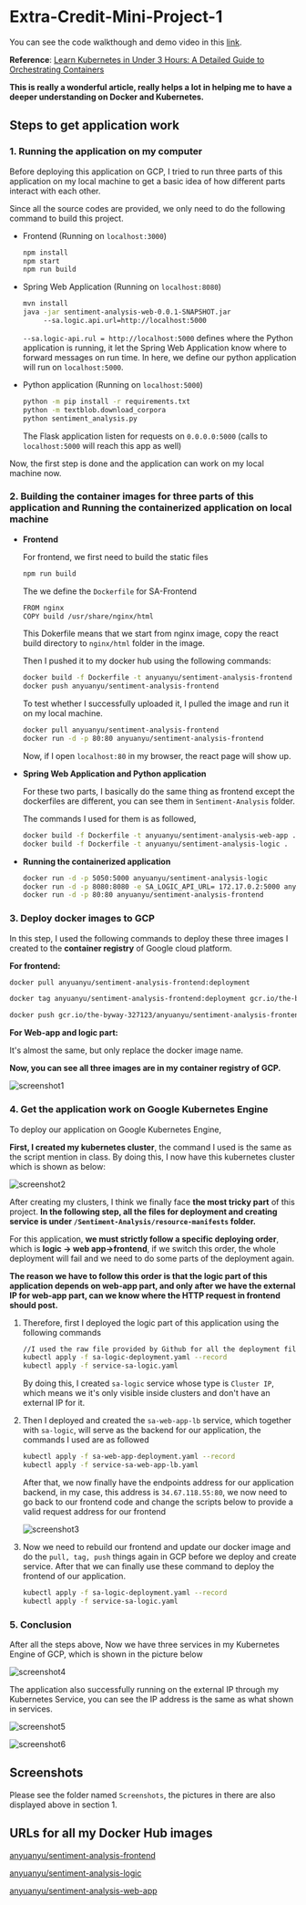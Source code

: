# Extra-Credit-Mini-Project-1

You can see the code walkthough and demo video in this [link](https://youtu.be/CJ9uRZVPI4o).

**Reference**:  [Learn Kubernetes in Under 3 Hours: A Detailed Guide to Orchestrating Containers](https://www.freecodecamp.org/news/learn-kubernetes-in-under-3-hours-a-detailed-guide-to-orchestrating-containers-114ff420e882/)

**This is really a wonderful article, really helps a lot in helping me to have a deeper understanding on Docker and Kubernetes.**

## Steps to get application work

### 1. Running the application on my computer

Before deploying this application on GCP, I tried to run three parts of this application on my local machine to get a basic idea of how different parts interact with each other.

Since all the source codes are provided, we only need to do the following command to build this project.

* Frontend (Running on `localhost:3000`)

  ```bash
  npm install
  npm start
  npm run build
  ```

* Spring Web Application (Running on `localhost:8080`)

  ```bash
  mvn install
  java -jar sentiment-analysis-web-0.0.1-SNAPSHOT.jar 
       --sa.logic.api.url=http://localhost:5000
  ```

  `--sa.logic-api.rul = http://localhost:5000` defines where the Python application is running, it let the Spring Web Application know where to forward messages on run time. In here, we define our python application will run on `localhost:5000`.

* Python application (Running on `localhost:5000`)

  ```bash
  python -m pip install -r requirements.txt
  python -m textblob.download_corpora
  python sentiment_analysis.py
  ```

  The Flask application listen for requests on `0.0.0.0:5000` (calls to `localhost:5000` will reach this app as well)

Now, the first step is done and the application can work on my local machine now.

### 2. Building the container images for three parts of this application and Running the containerized application on local machine

* **Frontend**

  For frontend, we first need to build the static files

  ```bash
  npm run build
  ```

  The we define the `Dockerfile` for SA-Frontend

  ```bash
  FROM nginx
  COPY build /usr/share/nginx/html
  ```

  This Dokerfile means that we start from nginx image, copy the react build directory to `nginx/html` folder in the image.

  Then I pushed it to my docker hub using the following commands:

  ```bash
  docker build -f Dockerfile -t anyuanyu/sentiment-analysis-frontend .
  docker push anyuanyu/sentiment-analysis-frontend
  ```

  To test whether I successfully uploaded it, I pulled the image and run it on my local machine.

  ```bash
  docker pull anyuanyu/sentiment-analysis-frontend
  docker run -d -p 80:80 anyuanyu/sentiment-analysis-frontend
  ```

  Now, if I open `localhost:80` in my browser, the react page will show up.

* **Spring Web Application and Python application**

  For these two parts, I basically do the same thing as frontend except the dockerfiles are different, you can see them in `Sentiment-Analysis` folder.

  The commands I used for them is as followed,

  ```bash
  docker build -f Dockerfile -t anyuanyu/sentiment-analysis-web-app .
  docker build -f Dockerfile -t anyuanyu/sentiment-analysis-logic .
  ```

* **Running the containerized application**

  ```bash
  docker run -d -p 5050:5000 anyuanyu/sentiment-analysis-logic
  docker run -d -p 8080:8080 -e SA_LOGIC_API_URL= 172.17.0.2:5000 anyuanyu/sentiment-analysis-web-app
  docker run -d -p 80:80 anyuanyu/sentiment-analysis-frontend
  ```

### 3. Deploy docker images to GCP

In this step, I used the following commands to deploy these three images I created to the **container registry** of Google cloud platform.

**For frontend:**

```bash
docker pull anyuanyu/sentiment-analysis-frontend:deployment

docker tag anyuanyu/sentiment-analysis-frontend:deployment gcr.io/the-byway-327123/anyuanyu/sentiment-analysis-frontend:deployment

docker push gcr.io/the-byway-327123/anyuanyu/sentiment-analysis-frontend:deployment
```

**For Web-app and logic part:**

It's almost the same, but only replace the docker image name.

**Now, you can see all three images are in my container registry of GCP.**

![screenshot1](https://github.com/andrewyuanyuan/Extra-Credit-Mini-Project-1/blob/main/Screenshots/screenshot1.png?raw=true)

### 4. Get the application work on Google Kubernetes Engine

To deploy our application on Google Kubernetes Engine, 

**First, I created my kubernetes cluster**, the command I used is the same as the script mention in class. By doing this, I now have this kubernetes cluster which is shown as below:

![screenshot2](https://github.com/andrewyuanyuan/Extra-Credit-Mini-Project-1/blob/main/Screenshots/screenshot2.png?raw=true)

After creating my clusters, I think we finally face **the most tricky part** of this project. **In the following step, all the files for deployment and creating service is under `/Sentiment-Analysis/resource-manifests` folder.**

For this application, **we must strictly follow a specific deploying order**, which is **logic → web app→frontend**, if we switch this order, the whole deployment will fail and we need to do some parts of the deployment again.

**The reason we have to follow this order is that the logic part of this application depends on web-app part, and only after we have the external IP for web-app part, can we know where the HTTP request in frontend should post.**

1. Therefore, first I deployed the logic part of this application using the following commands

   ```bash
   //I used the raw file provided by Github for all the deployment files and service-create files
   kubectl apply -f sa-logic-deployment.yaml --record 
   kubectl apply -f service-sa-logic.yaml
   ```

   By doing this, I created `sa-logic` service whose type is `Cluster IP`, which means we it's only visible inside clusters and don't have an external IP for it.

2. Then I deployed and created the `sa-web-app-lb` service, which together with `sa-logic`, will serve as the backend for our application, the commands I used are as followed

   ```bash
   kubectl apply -f sa-web-app-deployment.yaml --record
   kubectl apply -f service-sa-web-app-lb.yaml
   ```

   After that, we now finally have the endpoints address for our application backend, in my case, this address is `34.67.118.55:80`, we now need to go back to our frontend code and change the scripts below to provide a valid request address for our frontend

   ![screenshot3](https://github.com/andrewyuanyuan/Extra-Credit-Mini-Project-1/blob/main/Screenshots/screenshot3.png?raw=true)

 3. Now we need to rebuild our frontend and update our docker image and do the `pull, tag, push`  things again in GCP before we deploy and create service. After that we can finally use these command to deploy the frontend of our application.

    ```bash
    kubectl apply -f sa-logic-deployment.yaml --record
    kubectl apply -f service-sa-logic.yaml
    ```

### 5. Conclusion

After all the steps above, Now we have three services in my Kubernetes Engine of GCP, which is shown in the picture below

![screenshot4](https://github.com/andrewyuanyuan/Extra-Credit-Mini-Project-1/blob/main/Screenshots/screenshot4.png?raw=true)

The application also successfully running on the external IP through my Kubernetes Service, you can see the IP address is the same as what shown in services.

![screenshot5](https://github.com/andrewyuanyuan/Extra-Credit-Mini-Project-1/blob/main/Screenshots/screenshot5.png?raw=true)

![screenshot6](https://github.com/andrewyuanyuan/Extra-Credit-Mini-Project-1/blob/main/Screenshots/screenshot6.png?raw=true)

## Screenshots

Please see the folder named `Screenshots`, the pictures in there are also displayed above in section 1.

## URLs for all my Docker Hub images

[anyuanyu/sentiment-analysis-frontend](https://hub.docker.com/repository/docker/anyuanyu/sentiment-analysis-frontend)

[anyuanyu/sentiment-analysis-logic](https://hub.docker.com/repository/docker/anyuanyu/sentiment-analysis-logic)

[anyuanyu/sentiment-analysis-web-app](https://hub.docker.com/repository/docker/anyuanyu/sentiment-analysis-web-app)

